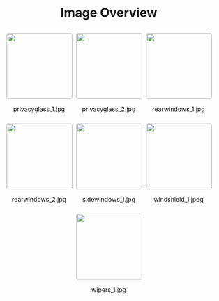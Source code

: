 <h1 style ="text-align: center;"> Image Overview </h1>
<div style="display: flex;
flex-wrap: wrap;
gap: 10px;
justify-content: center;
padding: 10px;" >
<div style="flex: 1 1 calc(33.333% - 20px); /* Three images per row on large screens */
        max-width: 150px;
        text-align: center;" >
<img src="https://media.evkx.net/multimedia/technology/windows/privacyglass_1_xst.jpg" style="width: 150px;
height: auto;
border: 1px solid #ddd;
border-radius: 5px;
  ">
<p>privacyglass_1.jpg</p>
</div>
<div style="flex: 1 1 calc(33.333% - 20px); /* Three images per row on large screens */
        max-width: 150px;
        text-align: center;" >
<img src="https://media.evkx.net/multimedia/technology/windows/privacyglass_2_xst.jpg" style="width: 150px;
height: auto;
border: 1px solid #ddd;
border-radius: 5px;
  ">
<p>privacyglass_2.jpg</p>
</div>
<div style="flex: 1 1 calc(33.333% - 20px); /* Three images per row on large screens */
        max-width: 150px;
        text-align: center;" >
<img src="https://media.evkx.net/multimedia/technology/windows/rearwindows_1_xst.jpg" style="width: 150px;
height: auto;
border: 1px solid #ddd;
border-radius: 5px;
  ">
<p>rearwindows_1.jpg</p>
</div>
<div style="flex: 1 1 calc(33.333% - 20px); /* Three images per row on large screens */
        max-width: 150px;
        text-align: center;" >
<img src="https://media.evkx.net/multimedia/technology/windows/rearwindows_2_xst.jpg" style="width: 150px;
height: auto;
border: 1px solid #ddd;
border-radius: 5px;
  ">
<p>rearwindows_2.jpg</p>
</div>
<div style="flex: 1 1 calc(33.333% - 20px); /* Three images per row on large screens */
        max-width: 150px;
        text-align: center;" >
<img src="https://media.evkx.net/multimedia/technology/windows/sidewindows_1_xst.jpg" style="width: 150px;
height: auto;
border: 1px solid #ddd;
border-radius: 5px;
  ">
<p>sidewindows_1.jpg</p>
</div>
<div style="flex: 1 1 calc(33.333% - 20px); /* Three images per row on large screens */
        max-width: 150px;
        text-align: center;" >
<img src="https://media.evkx.net/multimedia/technology/windows/windshield_1_xst.jpeg" style="width: 150px;
height: auto;
border: 1px solid #ddd;
border-radius: 5px;
  ">
<p>windshield_1.jpeg</p>
</div>
<div style="flex: 1 1 calc(33.333% - 20px); /* Three images per row on large screens */
        max-width: 150px;
        text-align: center;" >
<img src="https://media.evkx.net/multimedia/technology/windows/wipers_1_xst.jpg" style="width: 150px;
height: auto;
border: 1px solid #ddd;
border-radius: 5px;
  ">
<p>wipers_1.jpg</p>
</div>
</div>
